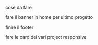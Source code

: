 cose da fare

fare il banner in home per ultimo progetto

finire il footer

fare le card dei vari project responsive
